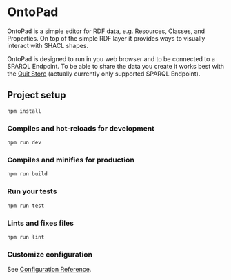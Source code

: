 # OntoPad

OntoPad is a simple editor for RDF data, e.g. Resources, Classes, and Properties. On top of the simple RDF layer it provides ways to visually interact with SHACL shapes.

OntoPad is designed to run in you web browser and to be connected to a SPARQL Endpoint. To be able to share the data you create it works best with the [Quit Store](https://github.com/AKSW/QuitStore) (actually currently only supported SPARQL Endpoint).


## Project setup
```
npm install
```

### Compiles and hot-reloads for development
```
npm run dev 
```

### Compiles and minifies for production
```
npm run build
```

### Run your tests
```
npm run test
```

### Lints and fixes files
```
npm run lint
```

### Customize configuration
See [Configuration Reference](https://cli.vuejs.org/config/).
